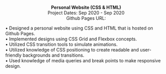 <p align="center">
  <span><strong>Personal Website (CSS & HTML)</strong></span>
  <br>
  <span>Project Dates: Sep 2020 - Sep 2020</span>
  <br>
  <span>Github Pages URL: </span>
</p>
• Designed a personal website using CSS and HTML that is hosted on Github Pages.
 <br>
• Implemented designs using CSS Grid and Flexbox concepts.
 <br>
• Utilized CSS transition tools to simulate animations.
<br>
• Utilized knowledge of CSS positioning to create readable and user-friendly backgrounds and transitions.
<br>
• Used knowledge of media queries and break points to make responsive design.

